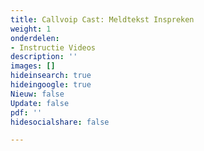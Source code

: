 ```yaml
---
title: Callvoip Cast: Meldtekst Inspreken
weight: 1
onderdelen:
- Instructie Videos
description: ''
images: []
hideinsearch: true
hideingoogle: true
Nieuw: false
Update: false
pdf: ''
hidesocialshare: false

---
```


